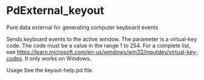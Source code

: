 # PdExternal_keyout
Pure data external for generating computer keyboard events

Sends keyboard events to the active window. 
The parameter is a virtual-key code. 
The code must be a value in the range 1 to 254. For a complete list, see https://learn.microsoft.com/en-us/windows/win32/inputdev/virtual-key-codes. 
It only works on Windows.

Usage
See the keyout-help.pd file.

